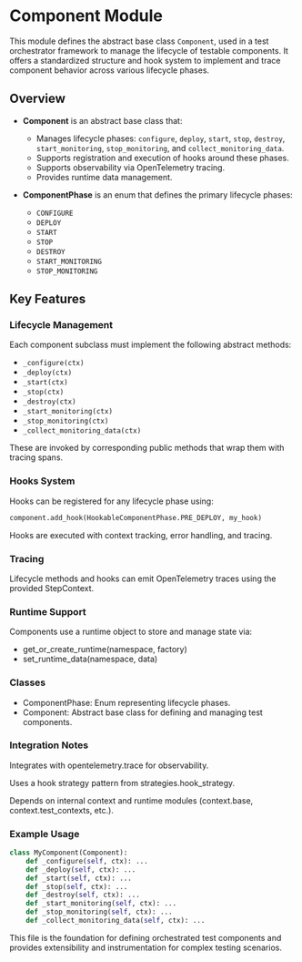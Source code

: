# Component Module

This module defines the abstract base class `Component`, used in a test
orchestrator framework to manage the lifecycle of testable components.
It offers a standardized structure and hook system to implement and trace
component behavior across various lifecycle phases.

## Overview

- **Component** is an abstract base class that:
  - Manages lifecycle phases: `configure`, `deploy`, `start`, `stop`,
    `destroy`, `start_monitoring`, `stop_monitoring`, and
    `collect_monitoring_data`.
  - Supports registration and execution of hooks around these phases.
  - Supports observability via OpenTelemetry tracing.
  - Provides runtime data management.

- **ComponentPhase** is an enum that defines the primary lifecycle phases:
  - `CONFIGURE`
  - `DEPLOY`
  - `START`
  - `STOP`
  - `DESTROY`
  - `START_MONITORING`
  - `STOP_MONITORING`

## Key Features

### Lifecycle Management

Each component subclass must implement the following abstract methods:

- `_configure(ctx)`
- `_deploy(ctx)`
- `_start(ctx)`
- `_stop(ctx)`
- `_destroy(ctx)`
- `_start_monitoring(ctx)`
- `_stop_monitoring(ctx)`
- `_collect_monitoring_data(ctx)`

These are invoked by corresponding public methods that wrap them with tracing spans.

### Hooks System

Hooks can be registered for any lifecycle phase using:

```python
component.add_hook(HookableComponentPhase.PRE_DEPLOY, my_hook)
```

Hooks are executed with context tracking, error handling, and tracing.

### Tracing

Lifecycle methods and hooks can emit OpenTelemetry traces using the provided StepContext.

### Runtime Support

Components use a runtime object to store and manage state via:

- get_or_create_runtime(namespace, factory)
- set_runtime_data(namespace, data)

### Classes

- ComponentPhase: Enum representing lifecycle phases.
- Component: Abstract base class for defining and managing test components.

### Integration Notes

Integrates with opentelemetry.trace for observability.

Uses a hook strategy pattern from strategies.hook_strategy.

Depends on internal context and runtime modules (context.base,
context.test_contexts, etc.).

### Example Usage

```python
class MyComponent(Component):
    def _configure(self, ctx): ...
    def _deploy(self, ctx): ...
    def _start(self, ctx): ...
    def _stop(self, ctx): ...
    def _destroy(self, ctx): ...
    def _start_monitoring(self, ctx): ...
    def _stop_monitoring(self, ctx): ...
    def _collect_monitoring_data(self, ctx): ...
```

This file is the foundation for defining orchestrated test
components and provides extensibility and instrumentation
for complex testing scenarios.
